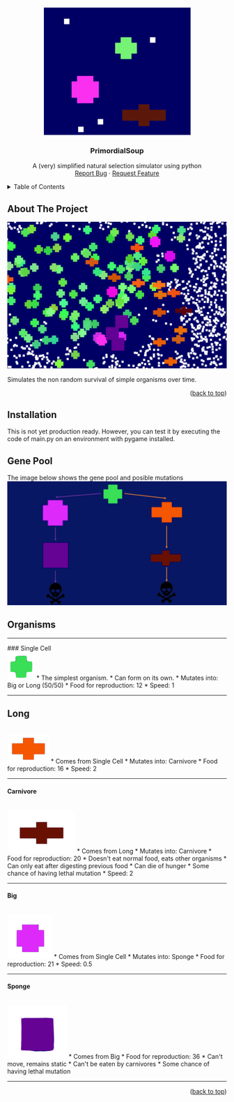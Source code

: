 <!-- PROJECT LOGO -->
<br />
<div align="center">
<img src="images/header.png" alt="Header">

  <h3 align="center">PrimordialSoup</h3>

  <p align="center">
   A (very) simplified natural selection simulator using python
    <br />
    <a href="https://github.com/othneildrew/Best-README-Template/issues">Report Bug</a>
    ·
    <a href="https://github.com/othneildrew/Best-README-Template/issues">Request Feature</a>
  </p>
</div>



<!-- TABLE OF CONTENTS -->
<details>
  <summary>Table of Contents</summary>
  <ol>
    <li>
      <a href="#about-the-project">About The Project</a>
    </li>
    <li>
      <a href="#installation">Installation</a>
    </li>
    <li>
      <a href="#gene-pool">Gene Pool</a>
    </li>
  </ol>
</details>



<!-- ABOUT THE PROJECT -->
## About The Project

<img src='images/screenshot.png'>

Simulates the non random survival of simple organisms over time.

<p align="right">(<a href="#readme-top">back to top</a>)</p>

## Installation

This is not yet production ready. However, you can test it by executing the code of main.py on an environment with pygame installed.

## Gene Pool

The image below shows the gene pool and posible mutations
<br/>
<img src='images/tree.png'>

## Organisms

<hr/>
### Single Cell
<br/>
<img src='images/single_cell.png'>
* The simplest organism.
* Can form on its own.
* Mutates into: Big or Long (50/50)
* Food for reproduction: 12
* Speed: 1
<hr/>

## Long
<br/>
<img src='images/long.png'>
* Comes from Single Cell
* Mutates into: Carnivore
* Food for reproduction: 16
* Speed: 2
<hr/>

#### Carnivore
<br/>
<img src='images/carnivore.png'>
* Comes from Long
* Mutates into: Carnivore
* Food for reproduction: 20
* Doesn't eat normal food, eats other organisms
* Can only eat after digesting previous food
* Can die of hunger
* Some chance of having lethal mutation
* Speed: 2
<hr/>

#### Big
<br/>
<img src='images/big.png'>
* Comes from Single Cell
* Mutates into: Sponge
* Food for reproduction: 21
* Speed: 0.5
<hr/>

#### Sponge
<br/>
<img src='images/sponge.png'>
* Comes from Big
* Food for reproduction: 36
* Can't move, remains static
* Can't be eaten by carnivores
* Some chance of having lethal mutation
<hr/>


<p align="right">(<a href="#readme-top">back to top</a>)</p>
